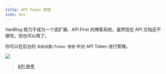 ```yaml
---
title: API Token 管理
icon: key
---
```


VanBlog 致力于成为一个高扩展、API First 的博客系统，虽然现在 API 文档还不够完，但也可以用了。

你可以在后台的 `系统设置/Token 管理` 中对 API Token 进行管理。

![](https://pic.mereith.com/img/8c27dee1b90fca797426c787350599b3.clipboard-2023-03-22.png)

> [API 参考](/reference/api.md)
